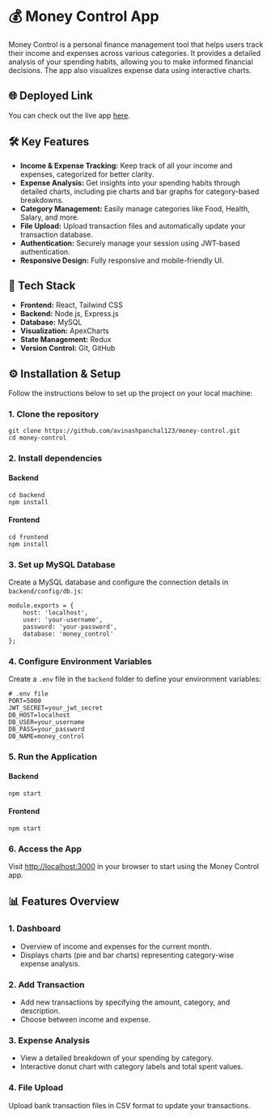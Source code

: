 <!DOCTYPE html>
<html lang="en">
<head>
    <meta charset="UTF-8">
    <meta name="viewport" content="width=device-width, initial-scale=1.0">
    <title>Money Control App</title>
</head>
<body>
    <h1>💰 Money Control App</h1>
    <p>Money Control is a personal finance management tool that helps users track their income and expenses across various categories. It provides a detailed analysis of your spending habits, allowing you to make informed financial decisions. The app also visualizes expense data using interactive charts.</p>
    <h2>🌐 Deployed Link</h2>
    <p>You can check out the live app <a href="https://money-control-kohl.vercel.app/" target="_blank">here</a>.</p>
    <h2>🛠️ Key Features</h2>
    <ul>
        <li><strong>Income & Expense Tracking:</strong> Keep track of all your income and expenses, categorized for better clarity.</li>
        <li><strong>Expense Analysis:</strong> Get insights into your spending habits through detailed charts, including pie charts and bar graphs for category-based breakdowns.</li>
        <li><strong>Category Management:</strong> Easily manage categories like Food, Health, Salary, and more.</li>
        <li><strong>File Upload:</strong> Upload transaction files and automatically update your transaction database.</li>
        <li><strong>Authentication:</strong> Securely manage your session using JWT-based authentication.</li>
        <li><strong>Responsive Design:</strong> Fully responsive and mobile-friendly UI.</li>
    </ul>
    <h2>🚀 Tech Stack</h2>
    <ul>
        <li><strong>Frontend:</strong> React, Tailwind CSS</li>
        <li><strong>Backend:</strong> Node.js, Express.js</li>
        <li><strong>Database:</strong> MySQL</li>
        <li><strong>Visualization:</strong> ApexCharts</li>
        <li><strong>State Management:</strong> Redux</li>
        <li><strong>Version Control:</strong> Git, GitHub</li>
    </ul>
    <h2>⚙️ Installation & Setup</h2>
    <p>Follow the instructions below to set up the project on your local machine:</p>
    <h3>1. Clone the repository</h3>
    <pre><code>git clone https://github.com/avinashpanchal123/money-control.git
cd money-control</code></pre>
    <h3>2. Install dependencies</h3>
    <h4>Backend</h4>
    <pre><code>cd backend
npm install</code></pre>
    <h4>Frontend</h4>
    <pre><code>cd frontend
npm install</code></pre>
    <h3>3. Set up MySQL Database</h3>
    <p>Create a MySQL database and configure the connection details in <code>backend/config/db.js</code>:</p>
    <pre><code>module.exports = {
    host: 'localhost',
    user: 'your-username',
    password: 'your-password',
    database: 'money_control'
};</code></pre>
    <h3>4. Configure Environment Variables</h3>
    <p>Create a <code>.env</code> file in the <code>backend</code> folder to define your environment variables:</p>
    <pre><code># .env file
PORT=5000
JWT_SECRET=your_jwt_secret
DB_HOST=localhost
DB_USER=your_username
DB_PASS=your_password
DB_NAME=money_control</code></pre>
    <h3>5. Run the Application</h3>
    <h4>Backend</h4>
    <pre><code>npm start</code></pre>
    <h4>Frontend</h4>
    <pre><code>npm start</code></pre>
    <h3>6. Access the App</h3>
    <p>Visit <a href="http://localhost:3000" target="_blank">http://localhost:3000</a> in your browser to start using the Money Control app.</p>
    <h2>📊 Features Overview</h2>
    <h3>1. Dashboard</h3>
    <ul>
        <li>Overview of income and expenses for the current month.</li>
        <li>Displays charts (pie and bar charts) representing category-wise expense analysis.</li>
    </ul>
    <h3>2. Add Transaction</h3>
    <ul>
        <li>Add new transactions by specifying the amount, category, and description.</li>
        <li>Choose between income and expense.</li>
    </ul>
    <h3>3. Expense Analysis</h3>
    <ul>
        <li>View a detailed breakdown of your spending by category.</li>
        <li>Interactive donut chart with category labels and total spent values.</li>
    </ul>
    <h3>4. File Upload</h3>
    <p>Upload bank transaction files in CSV format to update your transactions.</p>
<!--     <h2>📸 Screenshots</h2> -->
<!--     <table>
        <tr>
            <th>Dashboard</th>
            <th>Add Transaction</th>
            <th>Analysis Chart</th>
        </tr>
        <tr>
            <td><img src="https://github.com/avinashpanchal123/money-control/screenshots/dashboard.png" alt="Dashboard" width="300"></td>
            <td><img src="https://github.com/avinashpanchal123/money-control/screenshots/add-transaction.png" alt="Add Transaction" width="300"></td>
            <td><img src="https://github.com/avinashpanchal123/money-control/screenshots/analysis-chart.png" alt="Analysis Chart" width="300"></td>
        </tr>
    </table>
    <h2>🚧 Upcoming Features</h2>
    <ul>
        <li><strong>Recurring Transactions:</strong> Automatically add recurring income or expenses.</li>
        <li><strong>Budgeting:</strong> Set budgets for different categories and track performance.</li>
        <li><strong>Multi-Currency Support:</strong> Track transactions in multiple currencies.</li>
        <li><strong>Cloud Sync:</strong> Sync data across devices using cloud storage.</li>
    </ul>
    <h2>👨‍💻 Contributing</h2>
    <p>Contributions are welcome! Please follow these steps to contribute:</p>
    <ol>
        <li>Fork the repository.</li>
        <li>Create a new branch: <code>git checkout -b feature-name</code>.</li>
        <li>Make your changes and commit them: <code>git commit -m 'Add some feature'</code>.</li>
        <li>Push to the branch: <code>git push origin feature-name</code>.</li>
        <li>Open a pull request.</li>
    </ol>
    <h2>📝 License</h2>
    <p>This project is licensed under the MIT License - see the <a href="LICENSE">LICENSE</a> file for details.</p> -->
</body>
</html>

